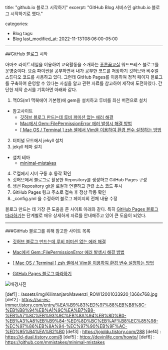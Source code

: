 title:  "github.io 블로그 시작하기"
excerpt: "GitHub Blog 서비스인 github.io 블로그 시작하기로 했다."

categories:
  - Blog
tags:
  - Blog
last_modified_at: 2022-11-13T08:06:00-05:00
---

##GitHub 블로그 시작

아마조 라이트세일을 이용하여 교육활동을 소개하는 [푸른꿈교실](https://han-sr.com) 워드프레스 블로그를 운영중이다.
요즘 파이썬을 공부하면서 내가 공부한 코드를 저장하기 깃허브와 비주얼 스튜디오 코드를 사용하고 있다.
그런데 GitHub Pages를 이용하여 정적 페이지 블로그를 구축하여 운영할 수 있다는 사실을 알고 관련 자료를 참고하여 제작에 도전하였다.
간단한 제작 순서를 기록하면 아래와 같다.

1. 맥OS(m1 맥북에어 기본형)에 gem을 설치하고 루비를 최신 버전으로 설치
  - 참고사이트
    - [깃허브 블로그 만드는데 루비 퍼미션 없는 에러 해결](def2)
    - [Mac에서 Gem::FilePermissionError 에러 발생시 해결 방법](def3)
    - [[ Mac OS / Terminal ] zsh 셸에서 Vim을 이용하여 환경 변수 설정하는 방법](def4)
2. 터미널 모드에서 jekyll 설치
3. jekyll 테마 설치
  - 설치 테마
    - [minimal-mistakes](def6)
4. 로컬에서 서버 구동 후 동작 확인
5. 깃허브에서 블로그로 활용한 Repository를 생성하고 GitHub Pages 구성
6. 생선 Repository git을 로컬과 연결하고 관련 소스 코드 푸시
7. GitHub Pages 링크 주소로 접속 후 정상 작동 확인
8. _config.yml 을 수정하여 블로그 페이지의 전체 내용 수정

블로그 만드는 데 가장 큰 도움을 준 사이트 아래와 같다.
특히 [GitHub Pages 블로그 따라하기](def5)는 단계별로 매우 상세하게 자료를 안내해주고 있어 큰 도움이 되었다.


---
###GitHub 블로그를 위해 참고한 사이트 목록
- [깃허브 블로그 만드는데 루비 퍼미션 없는 에러 해결](def2)

- [Mac에서 Gem::FilePermissionError 에러 발생시 해결 방법](def3)

- [[ Mac OS / Terminal ] zsh 셸에서 Vim을 이용하여 환경 변수 설정하는 방법](def4)

- [GitHub Pages 블로그 따라하기](def5)

![배경사진](def1)

[def1] : /assets/img/KilimanjaroMawenzi_ROW12001033920_1366x768.jpg
[def2] : https://so-es-immer.tistory.com/entry/%EA%B9%83%ED%97%88%EB%B8%8C-%EB%B8%94%EB%A1%9C%EA%B7%B8-%EB%A7%8C%EB%93%9C%EB%8A%94%EB%8D%B0-%EB%A3%A8%EB%B9%84-%ED%8D%BC%EB%AF%B8%EC%85%98-%EC%97%86%EB%8A%94-%EC%97%90%EB%9F%AC-%ED%95%B4%EA%B2%B0 
[def3] : https://jojoldu.tistory.com/288
[def4] : https://d-dual.tistory.com/8
[def5] : https://devinlife.com/howto/
[def6] : https://github.com/mmistakes/minimal-mistakes
